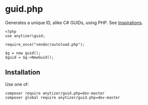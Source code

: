 # guid.php

Generates a unique ID, alike C# GUIDs, using PHP.
See [Inspirations](http://guid.us/GUID/PHP).

    <?php
    use anytizer\guid;

    require_once("vendor/autoload.php");

    $g = new guid();
    $guid = $g->NewGuid();

## Installation

Use one of:

    composer require anytizer/guid.php=dev-master
    composer global require anytizer/guid.php=dev-master
